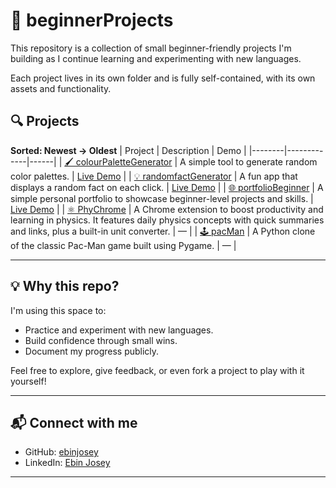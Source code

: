 # 🧪 beginnerProjects

This repository is a collection of small beginner-friendly projects I'm building as I continue learning and experimenting with new languages.

Each project lives in its own folder and is fully self-contained, with its own assets and functionality.

## 🔍 Projects

**Sorted: Newest → Oldest**
| Project | Description | Demo |
|--------|-------------|------|
| [🖌️ colourPaletteGenerator](./colourPaletteGenerator) | A simple tool to generate random color palettes. | [Live Demo](https://colourpalettegenerator1-ej.netlify.app/) |
| [💡 randomfactGenerator](./randomfactGenerator) | A fun app that displays a random fact on each click. | [Live Demo](https://randomfactgenerator1-ej.netlify.app/) |
| [🌐 portfolioBeginner](./portfolioBeginner) | A simple personal portfolio to showcase beginner-level projects and skills. | [Live Demo](https://portfoliobeginner1-ej.netlify.app) |
| [⚛️ PhyChrome](./PhyChrome) | A Chrome extension to boost productivity and learning in physics. It features daily physics concepts with quick summaries and links, plus a built-in unit converter. | — |
| [🕹️ pacMan](./pacMan) | A Python clone of the classic Pac-Man game built using Pygame. | — |


---

## 💡 Why this repo?

I'm using this space to:
- Practice and experiment with new languages.
- Build confidence through small wins.
- Document my progress publicly.

Feel free to explore, give feedback, or even fork a project to play with it yourself!

---

## 📬 Connect with me

- GitHub: [ebinjosey](https://github.com/ebinjosey)
- LinkedIn: [Ebin Josey](https://www.linkedin.com/in/ebinjosey)

---
